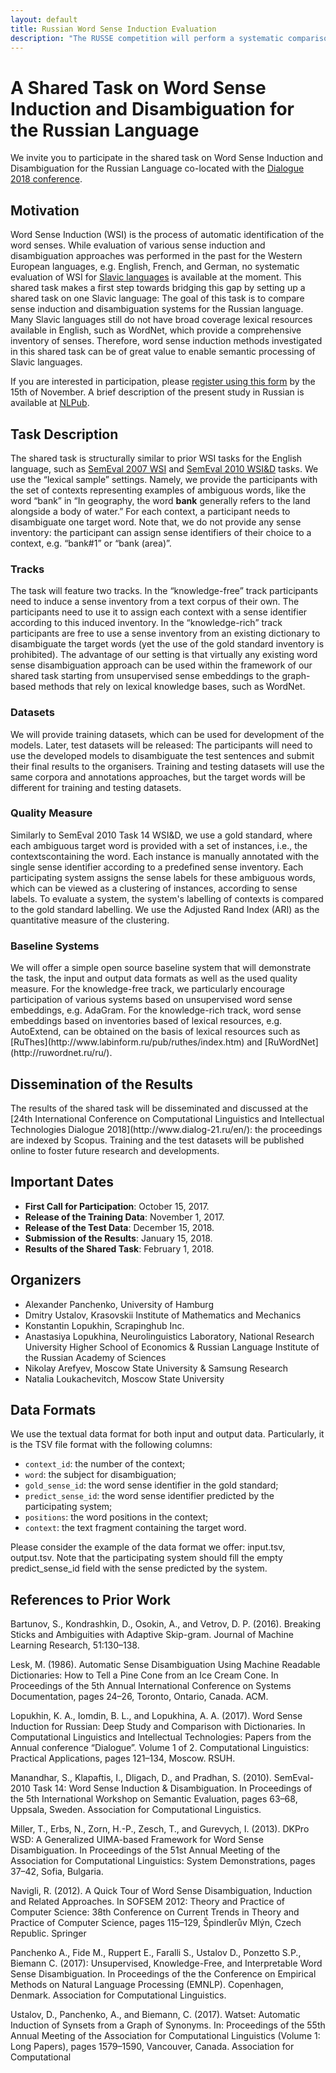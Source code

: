 ```yaml
---
layout: default
title: Russian Word Sense Induction Evaluation
description: "The RUSSE competition will perform a systematic comparison and evaluation of the baseline and the most recent approaches to word sense induction."
---
```


<h1 class="title">A Shared Task on Word Sense Induction and Disambiguation for the Russian Language</h1>

We invite you to participate in the shared task on Word Sense Induction and Disambiguation for the Russian Language co-located with the [Dialogue 2018 conference](http://www.dialog-21.ru/en/). 

<h2 class="title">Motivation</h2>

Word Sense Induction (WSI) is the process of automatic identification of the word senses. While evaluation of various sense induction and disambiguation approaches was performed in the past for the Western European languages, e.g. English, French, and German, no systematic evaluation of WSI for [Slavic languages](http://sigslav.cs.helsinki.fi) is available at the moment. This shared task makes a first step towards bridging this gap by setting up a shared task on one Slavic language: The goal of this task is to compare sense induction and disambiguation systems for the Russian language. Many Slavic languages still do not have broad coverage lexical resources available in English, such as WordNet, which provide a comprehensive inventory of senses. Therefore, word sense induction methods investigated in this shared task can be of great value to enable semantic processing of Slavic languages.  

If you are interested in participation, please [register using this form](https://goo.gl/forms/fnTNOwk4PrsZySX82) by the 15th of November.  A brief description of the present study in Russian is available at [NLPub](https://nlpub.ru/RUSSE).

<h2 class="title">Task Description</h2>

The shared task is structurally similar to prior WSI tasks for the English language, such as [SemEval 2007 WSI](http://semeval2.fbk.eu/semeval2.php?location=tasks&taskid=2) and [SemEval 2010 WSI&D](https://www.cs.york.ac.uk/semeval2010_WSI/) tasks. 
We use the “lexical sample” settings. Namely, we provide the participants with the set of contexts representing examples of ambiguous words, like the word “bank” in “In geography, the word **bank** generally refers to the land alongside a body of water.” For each context, a participant needs to disambiguate one target word. Note that, we do not provide any sense inventory: the participant can assign sense identifiers of their choice to a context, e.g. “bank#1” or “bank (area)”.

<h3 class="title">Tracks</h3>
The task will feature two tracks. In the “knowledge-free” track participants need to induce a sense inventory from a text corpus of their own. The participants need to use it to assign each context with a sense identifier according to this induced inventory. In the “knowledge-rich” track participants are free to use a sense inventory from an existing dictionary to disambiguate the target words (yet the use of the gold standard inventory is prohibited). The advantage of our setting is that virtually any existing word sense disambiguation approach can be used within the framework of our shared task starting from unsupervised sense embeddings to the graph-based methods that rely on lexical knowledge bases, such as WordNet.


<h3 class="title">Datasets</h3>
We will provide training datasets, which can be used for development of the models. Later, test datasets will be released: The participants will need to use the developed models to disambiguate the test sentences and submit their final results to the organisers. Training and testing datasets will use the same corpora and annotations approaches, but the target words will be different for training and testing datasets.

<h3 class="title">Quality Measure</h3>
Similarly to SemEval 2010 Task 14 WSI&D, we use a gold standard, where each ambiguous target word is provided with a set of instances, i.e., the contextscontaining the word. Each instance is manually annotated with the single sense identifier according to a predefined sense inventory. Each participating system assigns the sense labels for these ambiguous words, which can be viewed as a clustering of instances, according to sense labels. To evaluate a system, the system's labelling of contexts is compared to the gold standard labelling. We use the Adjusted Rand Index (ARI) as the quantitative measure of the clustering.


<h3 class="title">Baseline Systems</h3>
We will offer a simple open source baseline system that will demonstrate the task, the input and output data formats as well as the used quality measure. For the knowledge-free track, we particularly encourage participation of various systems based on unsupervised word sense embeddings, e.g. AdaGram. For the knowledge-rich track, word sense embeddings based on inventories based of lexical resources, e.g. AutoExtend, can be obtained on the basis of lexical resources such as [RuThes](http://www.labinform.ru/pub/ruthes/index.htm) and [RuWordNet](http://ruwordnet.ru/ru/).   


<h2 class="title">Dissemination of the Results</h2>
The results of the shared task will be disseminated and discussed at the [24th International Conference on Computational Linguistics and Intellectual Technologies Dialogue 2018](http://www.dialog-21.ru/en/): the proceedings are indexed by Scopus. Training and the test datasets will be published online to foster future research and developments.


<h2 class="title">Important Dates</h2>

- **First Call for Participation**: October 15, 2017.
- **Release of the Training Data**: November 1, 2017.
- **Release of the Test Data**: December 15, 2018.
- **Submission of the Results**: January 15, 2018.
- **Results of the Shared Task**: February 1, 2018.

<h2 class="title">Organizers</h2>

- Alexander Panchenko, University of Hamburg
- Dmitry Ustalov, Krasovskii Institute of Mathematics and Mechanics
- Konstantin Lopukhin, Scrapinghub Inc.
- Anastasiya Lopukhina, Neurolinguistics Laboratory, National Research University Higher School of Economics & Russian Language Institute of the Russian Academy of Sciences
- Nikolay Arefyev, Moscow State University & Samsung Research
- Natalia Loukachevitch, Moscow State University

<h2 class="title">Data Formats</h2>
We use the textual data format for both input and output data. Particularly, it is the TSV file format with the following columns:

- ```context_id```: the number of the context;
- ```word```: the subject for disambiguation;
- ```gold_sense_id```: the word sense identifier in the gold standard;
- ```predict_sense_id```: the word sense identifier predicted by the participating system;
- ```positions```: the word positions in the context;
- ```context```: the text fragment containing the target word.

Please consider the example of the data format we offer: input.tsv, output.tsv. Note that the participating system should fill the empty predict_sense_id field with the sense predicted by the system.

<h2 class="title">References to Prior Work</h2>
Bartunov, S., Kondrashkin, D., Osokin, A., and Vetrov, D. P. (2016). Breaking Sticks and Ambiguities with Adaptive Skip-gram. Journal of Machine Learning Research, 51:130–138.

Lesk, M. (1986). Automatic Sense Disambiguation Using Machine Readable Dictionaries: How to Tell a Pine Cone from an Ice Cream Cone. In Proceedings of the 5th Annual International Conference on Systems Documentation, pages 24–26, Toronto, Ontario, Canada. ACM.

Lopukhin, K. A., Iomdin, B. L., and Lopukhina, A. A. (2017). Word Sense Induction for Russian: Deep Study and Comparison with Dictionaries. In Computational Linguistics and Intellectual Technologies: Papers from the Annual conference “Dialogue”. Volume 1 of 2. Computational Linguistics: Practical Applications, pages 121–134, Moscow. RSUH.

Manandhar, S., Klapaftis, I., Dligach, D., and Pradhan, S. (2010). SemEval-2010 Task 14: Word Sense Induction & Disambiguation. In Proceedings of the 5th International Workshop on Semantic Evaluation, pages 63–68, Uppsala, Sweden. Association for Computational Linguistics.

Miller, T., Erbs, N., Zorn, H.-P., Zesch, T., and Gurevych, I. (2013). DKPro WSD: A Generalized UIMA-based Framework for Word Sense Disambiguation. In Proceedings of the 51st Annual Meeting of the Association for Computational Linguistics: System Demonstrations, pages 37–42, Sofia, Bulgaria.

Navigli, R. (2012). A Quick Tour of Word Sense Disambiguation, Induction and Related Approaches. In SOFSEM 2012: Theory and Practice of Computer Science: 38th Conference on Current Trends in Theory and Practice of Computer Science, pages 115–129, Špindlerův Mlýn, Czech Republic. Springer

Panchenko A., Fide M., Ruppert E., Faralli S., Ustalov D., Ponzetto S.P., Biemann C. (2017): Unsupervised, Knowledge-Free, and Interpretable Word Sense Disambiguation. In Proceedings of the the Conference on Empirical Methods on Natural Language Processing (EMNLP). Copenhagen, Denmark. Association for Computational Linguistics.

Ustalov, D., Panchenko, A., and Biemann, C. (2017). Watset: Automatic Induction of Synsets from a Graph of Synonyms. In: Proceedings of the 55th Annual Meeting of the Association for Computational Linguistics (Volume 1: Long Papers), pages 1579–1590, Vancouver, Canada. Association for Computational 

